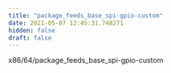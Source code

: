 ```yaml
---
title: "package_feeds_base_spi-gpio-custom"
date: 2021-05-07 12:45:31.748271
hidden: false
draft: false
---
```


x86/64/package_feeds_base_spi-gpio-custom


